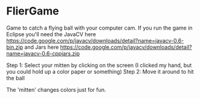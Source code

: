 FlierGame
=========

Game to catch a flying ball with your computer cam.
If you run the game in Eclipse you'll need the JavaCV here https://code.google.com/p/javacv/downloads/detail?name=javacv-0.6-bin.zip
and Jars here https://code.google.com/p/javacv/downloads/detail?name=javacv-0.6-cppjars.zip

Step 1: Select your mitten by clicking on the screen (I clicked my hand, but you could hold up a color paper or something)
Step 2: Move it around to hit the ball

The 'mitten' changes colors just for fun. 
